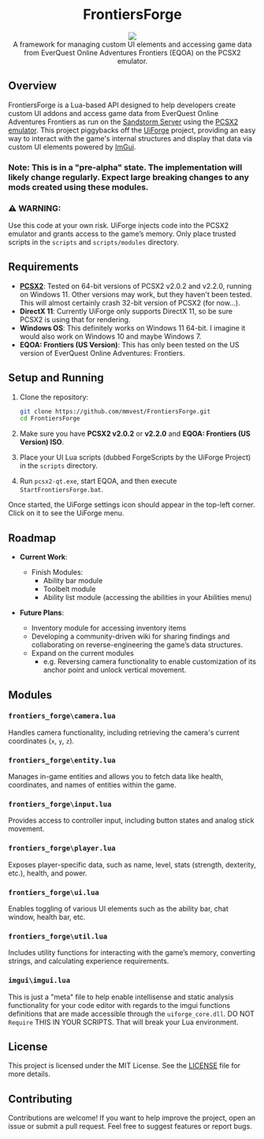<h1 align="center">FrontiersForge</h1>
<p align="center">
  <a href="https://github.com/mmvest/FrontiersForge/blob/main/LICENSE">
    <img src="https://img.shields.io/github/license/mmvest/FrontiersForge.svg?style=flat-square"/>
  </a>
  <br>
  A framework for managing custom UI elements and accessing game data from EverQuest Online Adventures Frontiers (EQOA) on the PCSX2 emulator.
</p>

## Overview

FrontiersForge is a Lua-based API designed to help developers create custom UI addons and access game data from EverQuest Online Adventures Frontiers as run on the [Sandstorm Server](https://eqoa.live/) using the [PCSX2 emulator](https://pcsx2.net/). This project piggybacks off the [UiForge](https://github.com/mmvest/User-Interface-Forge) project, providing an easy way to interact with the game's internal structures and display that data via custom UI elements powered by [ImGui](https://github.com/ocornut/imgui).

### Note: This is in a "pre-alpha" state. The implementation will likely change regularly. Expect large breaking changes to any mods created using these modules.

### ⚠️ **WARNING**:
Use this code at your own risk. UiForge injects code into the PCSX2 emulator and grants access to the game’s memory. Only place trusted scripts in the `scripts` and `scripts/modules` directory.

## Requirements

- **[PCSX2](https://pcsx2.net/)**: Tested on 64-bit versions of PCSX2 v2.0.2 and v2.2.0, running on Windows 11. Other versions may work, but they haven't been tested. This will almost certainly crash 32-bit version of PCSX2 (for now...).
- **DirectX 11**: Currently UiForge only supports DirectX 11, so be sure PCSX2 is using that for rendering.
- **Windows OS**: This definitely works on Windows 11 64-bit. I imagine it would also work on Windows 10 and maybe Windows 7. 
- **EQOA: Frontiers (US Version)**: This has only been tested on the US version of EverQuest Online Adventures: Frontiers.

## Setup and Running

1. Clone the repository:
    ```bash
    git clone https://github.com/mmvest/FrontiersForge.git
    cd FrontiersForge
    ```

1. Make sure you have **PCSX2 v2.0.2** or **v2.2.0** and **EQOA: Frontiers (US Version) ISO**.
1. Place your UI Lua scripts (dubbed ForgeScripts by the UiForge Project) in the `scripts` directory.
1. Run `pcsx2-qt.exe`, start EQOA, and then execute `StartFrontiersForge.bat`.

Once started, the UiForge settings icon should appear in the top-left corner. Click on it to see the UiForge menu.

## Roadmap

- **Current Work**: 
  - Finish Modules:
    - Ability bar module
    - Toolbelt module
    - Ability list module (accessing the abilities in your Abilities menu) 

  
- **Future Plans**:
  - Inventory module for accessing inventory items
  - Developing a community-driven wiki for sharing findings and collaborating on reverse-engineering the game’s data structures.
  - Expand on the current modules
    - e.g. Reversing camera functionality to enable customization of its anchor point and unlock vertical movement.

## Modules

### `frontiers_forge\camera.lua`
Handles camera functionality, including retrieving the camera's current coordinates (`x`, `y`, `z`).

### `frontiers_forge\entity.lua`
Manages in-game entities and allows you to fetch data like health, coordinates, and names of entities within the game.

### `frontiers_forge\input.lua`
Provides access to controller input, including button states and analog stick movement.

### `frontiers_forge\player.lua`
Exposes player-specific data, such as name, level, stats (strength, dexterity, etc.), health, and power.

### `frontiers_forge\ui.lua`
Enables toggling of various UI elements such as the ability bar, chat window, health bar, etc.

### `frontiers_forge\util.lua`
Includes utility functions for interacting with the game’s memory, converting strings, and calculating experience requirements.

### `imgui\imgui.lua`
This is just a "meta" file to help enable intellisense and static analysis functionality for your code editor with regards to the imgui functions definitions that are made accessible through the `uiforge_core.dll`. DO NOT `Require` THIS IN YOUR SCRIPTS. That will break your Lua environment.

## License

This project is licensed under the MIT License. See the [LICENSE](LICENSE) file for more details.

## Contributing

Contributions are welcome! If you want to help improve the project, open an issue or submit a pull request. Feel free to suggest features or report bugs.
  
